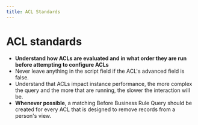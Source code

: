 ```yaml
---
title: ACL Standards
---
```


# ACL standards
* __Understand how ACLs are evaluated and in what order they are run before attempting to configure ACLs__
* Never leave anything in the script field if the ACL's advanced field is false.
* Understand that ACLs impact instance performance, the more complex the query and the more that are running, the slower the interaction will be.
* **Whenever possible**, a matching Before Business Rule Query should be created for every ACL that is designed to remove records from a person's view.
